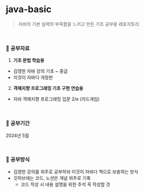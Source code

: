 # java-basic

> 자바의 기본 실력의 부족함을 느끼고 만든 기초 공부용 레포지토리

<br>


### 📌 공부자료

1. **기초 문법 학습용**
- 김영한 자바 강의 기초 ~ 중급
- 이것이 자바다 개정판

2. **객체지향 프로그래밍 기초 구현 연습용**
- 자바 객체지향 프로그래밍 입문 2/e
(카드게임)

<br>

### 📌 공부기간
2024년 5월

<br>

### 📌 공부방식
- 김영한 강의를 위주로 공부하되 이것이 자바다 책으로 보충하는 방식
- 깃허브에는 코드, 노션은 개념 위주로 기록
  - 코드 작성 시 내용 설명을 위한 주석 꼭 작성할 것

<br>

